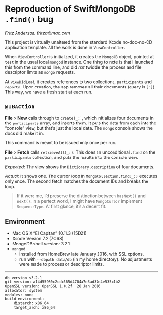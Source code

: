 # Reproduction of SwiftMongoDB `.find()` bug

*Fritz Anderson, fritza@mac.com*

This project is virtually unaltered from the standard Xcode no-doc-no-CD application template. All the work is done in `ViewController`.

When `ViewController` is initialized, it creates the `MongoDB` object, pointed at `test` in the usual local `mongod` instance. One thing to note is that I launched this from the command line, and did *not* twiddle the process and file descriptor limits as `mongo` requests.

At `viewDidLoad`, it creates references to two collections, `participants` and `reports`. Upon creation, the app removes all their documents (query is `[:]`). This way, we have a fresh start at each run.

## `@IBAction`

**File** > **New** calls through to `create(_:)`, which initializes four documents in the `participants` array, and inserts them. It puts the data from each into the “console” view, but that’s just the local data. The `mongo` console shows the docs did make it in.

This command is meant to be issued only once per run.

**File** > **Fetch** calls `retrieveAll(_:)`. This does an unconditional `.find` on the `participants` collection, and puts the results into the console view.

*Expected:* The view shows the `Dictionary.description` of four documents.

*Actual:* It shows one. The cursor loop in `MongoCollection.find(_:)` executes only once. The second fetch matches the document IDs and breaks the loop.

> If it were me, I’d preserve the distinction between `hasNext()` and `next()`. In a perfect world, I might have `MongoCursor` implement `SequenceType`. At first glance, it’s a decent fit.

## Environment

* Mac OS X “El Capitan” 10.11.3 (15D21)  
* Xcode Version 7.2 (7C68)  
* MongoDB shell version: 3.2.1  
* `mongod` 
    * installed from HomeBrew late January 2016, with SSL options.  
    * run with `--dbpath data/db` (in my home directory). No adjustments were made to process or descriptor limits.
    
---

    db version v3.2.1  
    git version: a14d55980c2cdc565d4704a7e3ad37e4e535c1b2  
    OpenSSL version: OpenSSL 1.0.2f  28 Jan 2016  
    allocator: system  
    modules: none  
    build environment:  
        distarch: x86_64  
        target_arch: x86_64  

